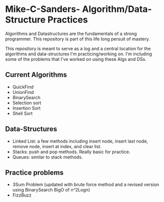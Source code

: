 # Mike-C-Sanders- Algorithm/Data-Structure Practices
Algorithms and Datastructures are the fundamentals of a strong programmer. This repository is part of this life long persuit of mastery. 

This repository is meant to serve as a log and a central location for the algorithms and data-structures I'm practicing/working on. I'm including some of the problems that I've worked on using these Algs and DSs. 

## Current Algorithms

- QuickFind
- UnionFind
- BinarySearch
- Selection sort 
- Insertion Sort
- Shell Sort

## Data-Structures

- Linked List: a few methods including insert node, insert last node, remove node, insert at index, and clear list.
- Stacks: push and pop methods. Really basic for practice.
- Queues: similar to stack methods. 

## Practice problems

- 3Sum Problem (updated with brute force method and a revised version using BinarySearch BigO of n^2Logn)
- FizzBuzz
